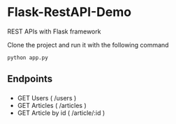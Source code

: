 # Flask-RestAPI-Demo

REST APIs with Flask framework

Clone the project and run it with the following command 	

    python app.py

## Endpoints

###

 - GET Users ( /users )
 - GET Articles ( /articles )
 - GET Article by id ( /article/:id )
